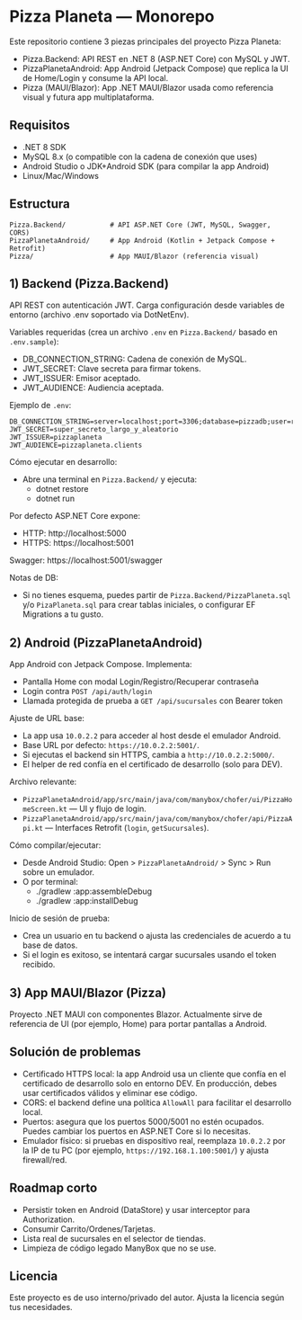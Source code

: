 # Pizza Planeta — Monorepo

Este repositorio contiene 3 piezas principales del proyecto Pizza Planeta:

- Pizza.Backend: API REST en .NET 8 (ASP.NET Core) con MySQL y JWT.
- PizzaPlanetaAndroid: App Android (Jetpack Compose) que replica la UI de Home/Login y consume la API local.
- Pizza (MAUI/Blazor): App .NET MAUI/Blazor usada como referencia visual y futura app multiplataforma.


## Requisitos

- .NET 8 SDK
- MySQL 8.x (o compatible con la cadena de conexión que uses)
- Android Studio o JDK+Android SDK (para compilar la app Android)
- Linux/Mac/Windows


## Estructura

```
Pizza.Backend/           # API ASP.NET Core (JWT, MySQL, Swagger, CORS)
PizzaPlanetaAndroid/     # App Android (Kotlin + Jetpack Compose + Retrofit)
Pizza/                   # App MAUI/Blazor (referencia visual)
```


## 1) Backend (Pizza.Backend)

API REST con autenticación JWT. Carga configuración desde variables de entorno (archivo .env soportado via DotNetEnv).

Variables requeridas (crea un archivo `.env` en `Pizza.Backend/` basado en `.env.sample`):

- DB_CONNECTION_STRING: Cadena de conexión de MySQL.
- JWT_SECRET: Clave secreta para firmar tokens.
- JWT_ISSUER: Emisor aceptado.
- JWT_AUDIENCE: Audiencia aceptada.

Ejemplo de `.env`:

```
DB_CONNECTION_STRING=server=localhost;port=3306;database=pizzadb;user=root;password=tu_password;
JWT_SECRET=super_secreto_largo_y_aleatorio
JWT_ISSUER=pizzaplaneta
JWT_AUDIENCE=pizzaplaneta.clients
```

Cómo ejecutar en desarrollo:

- Abre una terminal en `Pizza.Backend/` y ejecuta:
  - dotnet restore
  - dotnet run

Por defecto ASP.NET Core expone:

- HTTP: http://localhost:5000
- HTTPS: https://localhost:5001

Swagger: https://localhost:5001/swagger

Notas de DB:

- Si no tienes esquema, puedes partir de `Pizza.Backend/PizzaPlaneta.sql` y/o `PizaPlaneta.sql` para crear tablas iniciales, o configurar EF Migrations a tu gusto.


## 2) Android (PizzaPlanetaAndroid)

App Android con Jetpack Compose. Implementa:

- Pantalla Home con modal Login/Registro/Recuperar contraseña
- Login contra `POST /api/auth/login`
- Llamada protegida de prueba a `GET /api/sucursales` con Bearer token

Ajuste de URL base:

- La app usa `10.0.2.2` para acceder al host desde el emulador Android.
- Base URL por defecto: `https://10.0.2.2:5001/`.
- Si ejecutas el backend sin HTTPS, cambia a `http://10.0.2.2:5000/`.
- El helper de red confía en el certificado de desarrollo (solo para DEV).

Archivo relevante:

- `PizzaPlanetaAndroid/app/src/main/java/com/manybox/chofer/ui/PizzaHomeScreen.kt` — UI y flujo de login.
- `PizzaPlanetaAndroid/app/src/main/java/com/manybox/chofer/api/PizzaApi.kt` — Interfaces Retrofit (`login`, `getSucursales`).

Cómo compilar/ejecutar:

- Desde Android Studio: Open > `PizzaPlanetaAndroid/` > Sync > Run sobre un emulador.
- O por terminal:
  - ./gradlew :app:assembleDebug
  - ./gradlew :app:installDebug

Inicio de sesión de prueba:

- Crea un usuario en tu backend o ajusta las credenciales de acuerdo a tu base de datos.
- Si el login es exitoso, se intentará cargar sucursales usando el token recibido.


## 3) App MAUI/Blazor (Pizza)

Proyecto .NET MAUI con componentes Blazor. Actualmente sirve de referencia de UI (por ejemplo, Home) para portar pantallas a Android.


## Solución de problemas

- Certificado HTTPS local: la app Android usa un cliente que confía en el certificado de desarrollo solo en entorno DEV. En producción, debes usar certificados válidos y eliminar ese código.
- CORS: el backend define una política `AllowAll` para facilitar el desarrollo local.
- Puertos: asegura que los puertos 5000/5001 no estén ocupados. Puedes cambiar los puertos en ASP.NET Core si lo necesitas.
- Emulador físico: si pruebas en dispositivo real, reemplaza `10.0.2.2` por la IP de tu PC (por ejemplo, `https://192.168.1.100:5001/`) y ajusta firewall/red.


## Roadmap corto

- Persistir token en Android (DataStore) y usar interceptor para Authorization.
- Consumir Carrito/Ordenes/Tarjetas.
- Lista real de sucursales en el selector de tiendas.
- Limpieza de código legado ManyBox que no se use.


## Licencia

Este proyecto es de uso interno/privado del autor. Ajusta la licencia según tus necesidades.
